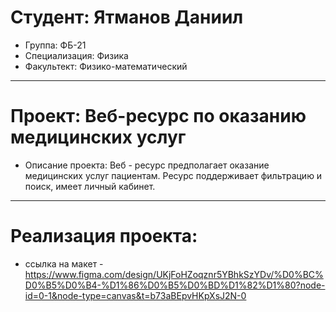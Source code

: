 # Студент: Ятманов Даниил
- Группа: ФБ-21
- Специализация: Физика
- Факультект: Физико-математический
---
# Проект: Веб-ресурс по оказанию медицинских услуг
- Описание проекта: Веб - ресурс предполагает оказание медицинских услуг пациентам. Ресурс поддерживает фильтрацию и поиск, имеет личный кабинет.
---
# Реализация проекта:
- ссылка на макет - https://www.figma.com/design/UKjFoHZoqznr5YBhkSzYDv/%D0%BC%D0%B5%D0%B4-%D1%86%D0%B5%D0%BD%D1%82%D1%80?node-id=0-1&node-type=canvas&t=b73aBEpvHKpXsJ2N-0
